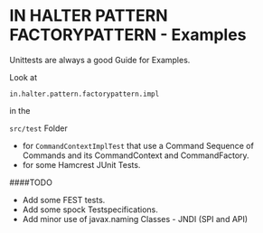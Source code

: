 # IN HALTER PATTERN FACTORYPATTERN - Examples

Unittests are always a good Guide for Examples.

Look at

`in.halter.pattern.factorypattern.impl`

in the

`src/test` Folder

- for `CommandContextImplTest` that use a Command Sequence of Commands and its CommandContext and CommandFactory.
- for some Hamcrest JUnit Tests.

####TODO

- Add some FEST tests.
- Add some spock Testspecifications.
- Add minor use of javax.naming Classes - JNDI (SPI and API)
 